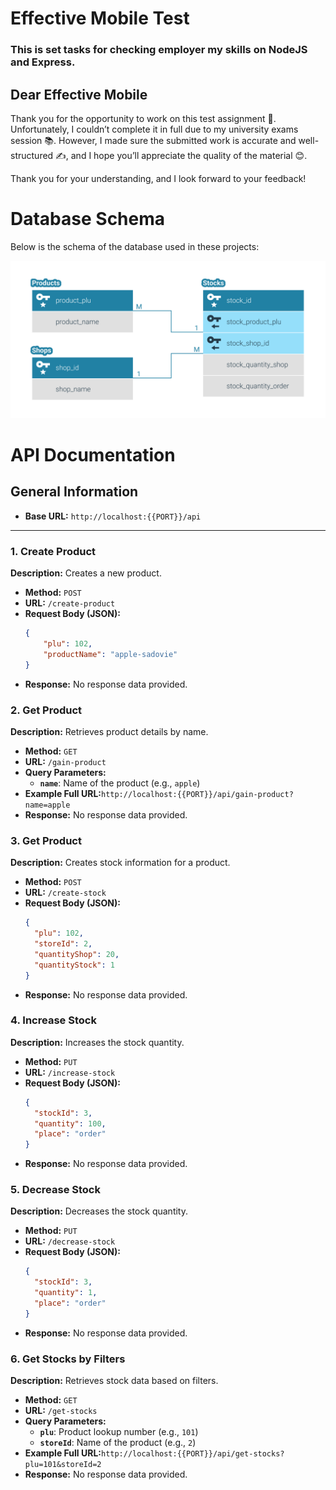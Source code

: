 # Effective Mobile Test
### This is set tasks for checking employer my skills on NodeJS and Express.

## Dear Effective Mobile
Thank you for the opportunity to work on this test assignment 🙏. Unfortunately, I couldn’t complete it in full due to my university exams session 📚. However, I made sure the submitted work is accurate and well-structured ✍️, and I hope you’ll appreciate the quality of the material 😊.

Thank you for your understanding, and I look forward to your feedback!

# Database Schema

Below is the schema of the database used in these projects:

![Database Schema](./assets/schema-product-balance.png)

# API Documentation

## General Information
- **Base URL:** `http://localhost:{{PORT}}/api`

---

### 1. Create Product

**Description:** Creates a new product.

- **Method:** `POST`
- **URL:** `/create-product`
- **Request Body (JSON):**
  ```json
  {
      "plu": 102,
      "productName": "apple-sadovie"
  }
- **Response:** No response data provided.

### 2. Get Product

**Description:** Retrieves product details by name.

- **Method:** `GET`
- **URL:** `/gain-product`
- **Query Parameters:**
    - **`name`**: Name of the product (e.g., `apple`)
- **Example Full URL:**`http://localhost:{{PORT}}/api/gain-product?name=apple`
- **Response:** No response data provided.

### 3. Get Product

**Description:** Creates stock information for a product.

- **Method:** `POST`
- **URL:** `/create-stock`
- **Request Body (JSON):**
  ```json
  {
    "plu": 102,
    "storeId": 2,
    "quantityShop": 20,
    "quantityStock": 1
  }
- **Response:** No response data provided.

### 4. Increase Stock

**Description:** Increases the stock quantity.

- **Method:** `PUT`
- **URL:** `/increase-stock`
- **Request Body (JSON):**
  ```json
  {
    "stockId": 3,
    "quantity": 100,
    "place": "order"
  }
- **Response:** No response data provided.

### 5. Decrease Stock

**Description:** Decreases the stock quantity.

- **Method:** `PUT`
- **URL:** `/decrease-stock`
- **Request Body (JSON):**
  ```json
  {
    "stockId": 3,
    "quantity": 1,
    "place": "order"
  }
- **Response:** No response data provided.

### 6. Get Stocks by Filters

**Description:** Retrieves stock data based on filters.

- **Method:** `GET`
- **URL:** `/get-stocks`
- **Query Parameters:**
    - **`plu`**: Product lookup number (e.g., `101`)
    - **`storeId`**: Name of the product (e.g., `2`)
- **Example Full URL:**`http://localhost:{{PORT}}/api/get-stocks?plu=101&storeId=2`
- **Response:** No response data provided.